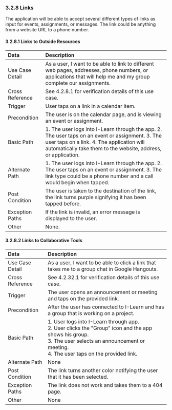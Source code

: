 ### 3.2.8 Links

The application will be able to accept several different types of links as input for events, assignments, or messages. The link could be anything from a website URL to a phone number.

#### 3.2.8.1 Links to Outside Resources

| Data          | Description |
|:--------------| :--------------|
|Use Case Detail| As a user, I want to be able to link to different web pages, addresses, phone numbers, or applications that will help me and my group complete our assignments. |
|Cross Reference | See 4.2.8.1 for verification details of this use case.| 
|Trigger        | User taps on a link in a calendar item.|
|Precondition   | The user is on the calendar page, and is viewing an event or assignment.|
|Basic Path	    | 1. The user logs into I-Learn through the app. 2. The user taps on an event or assignment. 3. The user taps on a link. 4. The application will automatically take them to the website, address, or application.|
|Alternate Path |1. The user logs into I-Learn through the app. 2. The user taps on an event or assignment. 3. The link type could be a phone number and a call would begin when tapped. |
|Post Condition	| The user is taken to the destination of the link, the link turns purple signifying it has been tapped before. |
|Exception Paths| If the link is invalid, an error message is displayed to the user.|
|Other		      | None.|


#### 3.2.8.2 Links to Collaborative Tools

| Data          | Description |
|:--------------| :--------------|
|Use Case Detail| As a user, I want to be able to click a link that takes me to a group chat in Google Hangouts.|
|Cross Reference | See 4.2.32.1 for verification details of this use case.| 
|Trigger        | The user opens an announcement or meeting and taps on the provided link.|
|Precondition   | After the user has connected to I-Learn and has a group that is working on a project. |
|Basic Path     | 1. User logs into I-Learn through app.<br> 2. User clicks the "Group" icon and the app shows his group.<br> 3. The user selects an announcement or meeting.<br> 4. The user taps on the provided link.|
|Alternate Path | None|
|Post Condition | The link turns another color notifying the user that it has been selected.|
|Exception Paths| The link does not work and takes them to a 404 page.|
|Other          | None|

